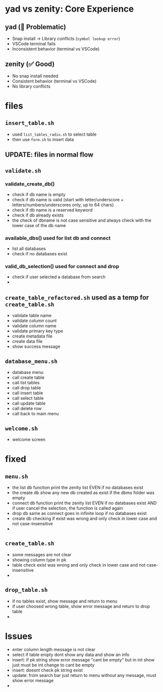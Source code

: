 # yad vs zenity: Core Experience

## yad (🚫 Problematic)
- Snap install → Library conflicts (`symbol lookup error`)
- VSCode terminal fails 
- Inconsistent behavior (terminal vs VSCode)

## zenity (✅ Good)
- No snap install needed
- Consistent behavior (terminal vs VSCode)
- No library conflicts

# files

## `insert_table.sh` 
- used `list_tables_radio.sh` to select table
- then use `form.sh` to insert data

## UPDATE: files in normal flow


## `validate.sh` 

### validate_create_db()
- check if db name is empty
- check if db name is valid (start with letter/underscore + letters/numbers/underscores only, up to 64 chars)
- check if db name is a reserved keyword
- check if db already exists
- the check of dbname is not case sensitive and always check with the lower case of the db name 

### available_dbs() used for list db and connect 
- list all databases
- check if no databases exist

### valid_db_selection() used for connect and drop
- check if user selected a database from search 
-

## `create_table_refactored.sh` used as a temp for `create_table.sh` 
- validate table name
- validate column count
- validate column name
- validate primary key type
- create metadata file
- create data file
- show success message


## `database_menu.sh` 
- database menu
- call create table
- call list tables
- call drop table
- call insert table
- call select table
- call update table
- call delete row
- call back to main menu

## `welcome.sh` 
- welcome screen


# fixed
## `menu.sh` 
- the list db function print the zenity list EVEN if no databases exist 
- the create db show any new db created as exist if the dbms folder was empty
- connect db function print the zenity list EVEN if no databases exist AND if user cancel the selection, the function is called again
- drop db same as connect goes in infinite loop if no databases exist
- create db checking if exist was wrong and only check in lower case and not case-insensitive
-

## `create_table.sh` 
- some messages are not clear
- showing column type in pk 
- table check exist was wrong and only check in lower case and not case-insensitive
-

## `drop_table.sh` 
- if no tables exist, show message and return to menu
- if user choosed wrong table, show error message and return to drop table
-

# Issues
- enter column length message is not clear
- select if table empty dont show any data and show an info 
- insert: if pk string show error message "cant be empty" but in int show just must be int change to cant be empty
- insert: doesnt check pk string exist 
- update: from search bar just return to menu without any message, must show error message
-



